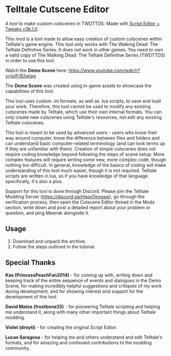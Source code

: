 # Telltale Cutscene Editor
A tool to make custom cutscenes in TWDTTDS. Made with [Script Editor + Tweaks v3b.1.0](https://github.com/Telltale-Modding-Group/Telltale-Script-Editor-Tweaks).

This mod is a tool made to allow easy creation of custom cutscenes within Telltale's game engine. This tool only works with The Walking Dead: The Telltale Definitive Series. It does not work in other games. You need to own a valid copy of The Walking Dead: The Telltale Definitive Series (TWDTTDS) in order to use this tool.

Watch the **Demo Scene** here: https://www.youtube.com/watch?v=IziPrB2wIag

The **Demo Scene** was created using in-game assets to showcase the capabilities of this tool.

This tool uses custom .ini formats, as well as .lua scripts, to save and load your work. Therefore, this tool cannot be used to modify any existing cutscenes made by Telltale, which use their own internal formats. You can only create new cutscenes using Telltale's resources, not edit any existing Telltale cutscenes.

This tool is meant to be used by advanced users - users who know their way around computer, know the difference between files and folders and can understand basic computer-related terminology (and can look terms up if they are unfamiliar with them). Creation of simple cutscenes does not require coding knowledge beyond following the steps of scene setup. More complex features will require writing some new, more complex code, though nothing too difficult. In general, knowledge of the basics of coding will make understanding of this tool much easier, though it is not required. Telltale scripts are written in lua, so if you have knowledge of that language specifically, it's also a plus.

Support for this tool is done through Discord. Please join the Telltale Modding Server (https://discord.gg/HqpnTenqwp), go through the verification process, then open the Cutscene Editor thread in the Mods section, write down and post a detailed report about your problem or question, and ping Mawrak alongside it.

## Usage

1) Download and unpack the archive.
2) Follow the steps outlined in the tutorial.

## Special Thanks

**Kas (PrincessPeachFan2014)** - for coming up with, writing down and keeping track of the entire sequence of events and dialogues in the Demo Scene, for making incredibly helpful suggestions and critiques of my work during development, and for showing interest and support for the development of this tool.

**David Matos (frostbone25)** - for pioneering Telltale scripting and helping me understand it, along with many other important things about Telltale modding.

**Violet (droyti)** - for creating the original Script Editor.

**Lucas Saragosa** - for helping me and others understand and edit Telltale's formats, and for amazing and continued contributions to the modding community.
